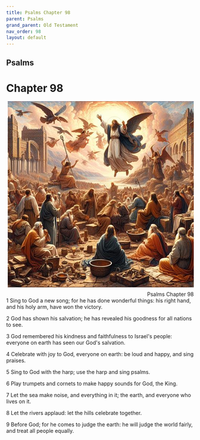 ```yaml
---
title: Psalms Chapter 98
parent: Psalms
grand_parent: Old Testament
nav_order: 98
layout: default
---
```


## Psalms

# Chapter 98

<div style="clear: both; text-align: right;">
    <img src="/assets/Image/Psalms/500/98.jpg" alt="Psalms Chapter 98" class="chapter-image" style="max-width: 100%; height: auto; float: right; margin: 0 0 10px 10px; padding-left: 10%;">
    <figcaption style="font-size: 14px;">Psalms Chapter 98</figcaption>
</div>
1 Sing to God a new song; for he has done wonderful things: his right hand, and his holy arm, have won the victory.

2 God has shown his salvation; he has revealed his goodness for all nations to see.

3 God remembered his kindness and faithfulness to Israel's people: everyone on earth has seen our God's salvation.

4 Celebrate with joy to God, everyone on earth: be loud and happy, and sing praises.

5 Sing to God with the harp; use the harp and sing psalms.

6 Play trumpets and cornets to make happy sounds for God, the King.

7 Let the sea make noise, and everything in it; the earth, and everyone who lives on it.

8 Let the rivers applaud: let the hills celebrate together.

9 Before God; for he comes to judge the earth: he will judge the world fairly, and treat all people equally.


